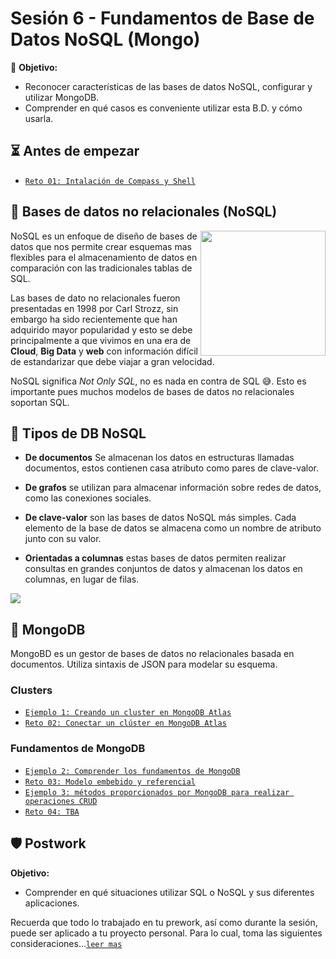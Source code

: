 # Sesión 6 - Fundamentos de Base de Datos NoSQL (Mongo)

🎯 **Objetivo:**

- Reconocer características de las bases de datos NoSQL, configurar y utilizar MongoDB.
- Comprender en qué casos es conveniente utilizar esta B.D. y cómo usarla. 

## ⏳ Antes de empezar 

- [`Reto 01: Intalación de Compass y Shell`](Reto-01/#reto-1)

## 🧮 Bases de datos no relacionales (NoSQL) 

<img src="img/nosql.jpg.webp" align="right" height="200">

NoSQL es un enfoque de diseño de bases de datos que nos permite crear esquemas mas flexibles para el almacenamiento de datos en comparación con las tradicionales tablas de SQL. 

Las bases de dato no relacionales fueron presentadas en 1998 por Carl Strozz, sin embargo ha sido recientemente que han adquirido mayor popularidad y esto se debe principalmente a que vivimos en una era de **Cloud**, **Big Data** y **web** con información difícil de estandarizar que debe viajar a gran velocidad. 

NoSQL significa *Not Only SQL*, no es nada en contra de SQL 😅. Esto es importante pues muchos modelos de bases de datos no relacionales soportan SQL. 

## 🧵 Tipos de DB NoSQL

- **De documentos** Se almacenan los datos en estructuras llamadas documentos, estos contienen casa atributo como pares de clave-valor.

- **De grafos**  se utilizan para almacenar información sobre redes de datos, como las conexiones sociales.

- **De clave-valor** son las bases de datos NoSQL más simples. Cada elemento de la base de datos se almacena como un nombre de atributo junto con su valor.

- **Orientadas a columnas** estas bases de datos permiten realizar consultas en grandes conjuntos de datos y almacenan los datos en columnas, en lugar de filas.

![](img/schemas.png)

## 🍃 MongoDB 

MongoBD es un gestor de bases de datos no relacionales basada en documentos. Utiliza sintaxis de JSON para modelar su esquema.

### Clusters

- [`Ejemplo 1: Creando un cluster en MongoDB Atlas`](Ejemplo-01/#ejercicio-1)
- [`Reto 02: Conectar un clúster en MongoDB Atlas`](Reto-02/#reto-2)

### Fundamentos de MongoDB 

- [`Ejemplo 2: Comprender los fundamentos de MongoDB`](Ejemplo-02/#ejemplo-2)
- [`Reto 03: Modelo embebido y referencial`](Reto-03/#reto-3)
- [`Ejemplo 3: métodos proporcionados por MongoDB para realizar operaciones CRUD`](Ejemplo-03/#ejemplo-3)
- [`Reto 04: TBA`](Reto-04/#reto-4)


## 🛡 Postwork

**Objetivo:**

- Comprender en qué situaciones utilizar SQL o NoSQL y sus diferentes aplicaciones.

Recuerda que todo lo trabajado en tu prework, así como durante la sesión, puede ser aplicado a tu proyecto personal. Para lo cual, toma las siguientes consideraciones...[`leer mas`](Postwork/#postwork)
